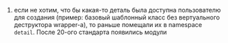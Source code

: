 1. если не хотим, что бы какая-то деталь была доступна пользователю для создания (пример: базовый шаблонный класс без вертуального деструктора wrapper-a), то раньше помещали их в namespace `detail`. После 20-ого стандарта появились модули